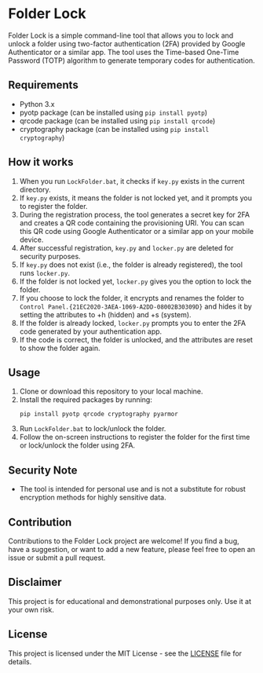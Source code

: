 
# Folder Lock

Folder Lock is a simple command-line tool that allows you to lock and unlock a folder using two-factor authentication (2FA) provided by Google Authenticator or a similar app. The tool uses the Time-based One-Time Password (TOTP) algorithm to generate temporary codes for authentication.

## Requirements

- Python 3.x
- pyotp package (can be installed using `pip install pyotp`)
- qrcode package (can be installed using `pip install qrcode`)
- cryptography package (can be installed using `pip install cryptography`)

## How it works

1. When you run `LockFolder.bat`, it checks if `key.py` exists in the current directory.
2. If `key.py` exists, it means the folder is not locked yet, and it prompts you to register the folder.
3. During the registration process, the tool generates a secret key for 2FA and creates a QR code containing the provisioning URI. You can scan this QR code using Google Authenticator or a similar app on your mobile device.
4. After successful registration, `key.py` and `locker.py` are deleted for security purposes.
5. If `key.py` does not exist (i.e., the folder is already registered), the tool runs `locker.py`.
6. If the folder is not locked yet, `locker.py` gives you the option to lock the folder.
7. If you choose to lock the folder, it encrypts and renames the folder to `Control Panel.{21EC2020-3AEA-1069-A2DD-08002B30309D}` and hides it by setting the attributes to +h (hidden) and +s (system).
8. If the folder is already locked, `locker.py` prompts you to enter the 2FA code generated by your authentication app.
9. If the code is correct, the folder is unlocked, and the attributes are reset to show the folder again.

## Usage

1. Clone or download this repository to your local machine.
2. Install the required packages by running:
   ```
   pip install pyotp qrcode cryptography pyarmor
   ```
3. Run `LockFolder.bat` to lock/unlock the folder.
4. Follow the on-screen instructions to register the folder for the first time or lock/unlock the folder using 2FA.

## Security Note

- The tool is intended for personal use and is not a substitute for robust encryption methods for highly sensitive data.

## Contribution

Contributions to the Folder Lock project are welcome! If you find a bug, have a suggestion, or want to add a new feature, please feel free to open an issue or submit a pull request.

## Disclaimer

This project is for educational and demonstrational purposes only. Use it at your own risk.

## License

This project is licensed under the MIT License - see the [LICENSE](LICENSE) file for details.
